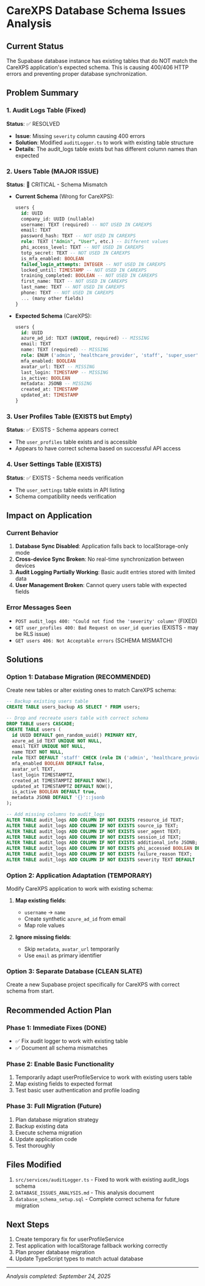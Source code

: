 # CareXPS Database Schema Issues Analysis

## Current Status
The Supabase database instance has existing tables that do NOT match the CareXPS application's expected schema. This is causing 400/406 HTTP errors and preventing proper database synchronization.

## Problem Summary

### 1. Audit Logs Table (Fixed)
**Status**: ✅ RESOLVED
- **Issue**: Missing `severity` column causing 400 errors
- **Solution**: Modified `auditLogger.ts` to work with existing table structure
- **Details**: The audit_logs table exists but has different column names than expected

### 2. Users Table (MAJOR ISSUE)
**Status**: 🚨 CRITICAL - Schema Mismatch
- **Current Schema** (Wrong for CareXPS):
  ```sql
  users {
    id: UUID
    company_id: UUID (nullable)
    username: TEXT (required) -- NOT USED IN CAREXPS
    email: TEXT
    password_hash: TEXT -- NOT USED IN CAREXPS
    role: TEXT ("Admin", "User", etc.) -- Different values
    phi_access_level: TEXT -- NOT USED IN CAREXPS
    totp_secret: TEXT -- NOT USED IN CAREXPS
    is_mfa_enabled: BOOLEAN
    failed_login_attempts: INTEGER -- NOT USED IN CAREXPS
    locked_until: TIMESTAMP -- NOT USED IN CAREXPS
    training_completed: BOOLEAN -- NOT USED IN CAREXPS
    first_name: TEXT -- NOT USED IN CAREXPS
    last_name: TEXT -- NOT USED IN CAREXPS
    phone: TEXT -- NOT USED IN CAREXPS
    ... (many other fields)
  }
  ```

- **Expected Schema** (CareXPS):
  ```sql
  users {
    id: UUID
    azure_ad_id: TEXT (UNIQUE, required) -- MISSING
    email: TEXT
    name: TEXT (required) -- MISSING
    role: ENUM ('admin', 'healthcare_provider', 'staff', 'super_user')
    mfa_enabled: BOOLEAN
    avatar_url: TEXT -- MISSING
    last_login: TIMESTAMP -- MISSING
    is_active: BOOLEAN
    metadata: JSONB -- MISSING
    created_at: TIMESTAMP
    updated_at: TIMESTAMP
  }
  ```

### 3. User Profiles Table (EXISTS but Empty)
**Status**: ✅ EXISTS - Schema appears correct
- The `user_profiles` table exists and is accessible
- Appears to have correct schema based on successful API access

### 4. User Settings Table (EXISTS)
**Status**: ✅ EXISTS - Schema needs verification
- The `user_settings` table exists in API listing
- Schema compatibility needs verification

## Impact on Application

### Current Behavior
1. **Database Sync Disabled**: Application falls back to localStorage-only mode
2. **Cross-device Sync Broken**: No real-time synchronization between devices
3. **Audit Logging Partially Working**: Basic audit entries stored with limited data
4. **User Management Broken**: Cannot query users table with expected fields

### Error Messages Seen
- `POST audit_logs 400: "Could not find the 'severity' column"` (FIXED)
- `GET user_profiles 400: Bad Request on user_id queries` (EXISTS - may be RLS issue)
- `GET users 406: Not Acceptable errors` (SCHEMA MISMATCH)

## Solutions

### Option 1: Database Migration (RECOMMENDED)
Create new tables or alter existing ones to match CareXPS schema:

```sql
-- Backup existing users table
CREATE TABLE users_backup AS SELECT * FROM users;

-- Drop and recreate users table with correct schema
DROP TABLE users CASCADE;
CREATE TABLE users (
  id UUID DEFAULT gen_random_uuid() PRIMARY KEY,
  azure_ad_id TEXT UNIQUE NOT NULL,
  email TEXT UNIQUE NOT NULL,
  name TEXT NOT NULL,
  role TEXT DEFAULT 'staff' CHECK (role IN ('admin', 'healthcare_provider', 'staff', 'super_user')),
  mfa_enabled BOOLEAN DEFAULT false,
  avatar_url TEXT,
  last_login TIMESTAMPTZ,
  created_at TIMESTAMPTZ DEFAULT NOW(),
  updated_at TIMESTAMPTZ DEFAULT NOW(),
  is_active BOOLEAN DEFAULT true,
  metadata JSONB DEFAULT '{}'::jsonb
);

-- Add missing columns to audit_logs
ALTER TABLE audit_logs ADD COLUMN IF NOT EXISTS resource_id TEXT;
ALTER TABLE audit_logs ADD COLUMN IF NOT EXISTS source_ip TEXT;
ALTER TABLE audit_logs ADD COLUMN IF NOT EXISTS user_agent TEXT;
ALTER TABLE audit_logs ADD COLUMN IF NOT EXISTS session_id TEXT;
ALTER TABLE audit_logs ADD COLUMN IF NOT EXISTS additional_info JSONB;
ALTER TABLE audit_logs ADD COLUMN IF NOT EXISTS phi_accessed BOOLEAN DEFAULT false;
ALTER TABLE audit_logs ADD COLUMN IF NOT EXISTS failure_reason TEXT;
ALTER TABLE audit_logs ADD COLUMN IF NOT EXISTS severity TEXT DEFAULT 'INFO';
```

### Option 2: Application Adaptation (TEMPORARY)
Modify CareXPS application to work with existing schema:

1. **Map existing fields**:
   - `username` → `name`
   - Create synthetic `azure_ad_id` from email
   - Map role values

2. **Ignore missing fields**:
   - Skip `metadata`, `avatar_url` temporarily
   - Use `email` as primary identifier

### Option 3: Separate Database (CLEAN SLATE)
Create a new Supabase project specifically for CareXPS with correct schema from start.

## Recommended Action Plan

### Phase 1: Immediate Fixes (DONE)
- ✅ Fix audit logger to work with existing table
- ✅ Document all schema mismatches

### Phase 2: Enable Basic Functionality
1. Temporarily adapt userProfileService to work with existing users table
2. Map existing fields to expected format
3. Test basic user authentication and profile loading

### Phase 3: Full Migration (Future)
1. Plan database migration strategy
2. Backup existing data
3. Execute schema migration
4. Update application code
5. Test thoroughly

## Files Modified
1. `src/services/auditLogger.ts` - Fixed to work with existing audit_logs schema
2. `DATABASE_ISSUES_ANALYSIS.md` - This analysis document
3. `database_schema_setup.sql` - Complete correct schema for future migration

## Next Steps
1. Create temporary fix for userProfileService
2. Test application with localStorage fallback working correctly
3. Plan proper database migration
4. Update TypeScript types to match actual database

---
*Analysis completed: September 24, 2025*